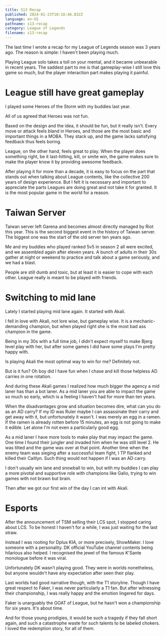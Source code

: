 ```yaml
---
title: S13 Recap
published: 2024-01-23T10:18:46.832Z
language: en-US
pathname: s13-recap
category: League of Legends
filename: s13-recap
---
```

The last time I wrote a recap for my League of Legends season was 3 years ago. The reason is simple: I haven't been playing much.

Playing League solo takes a toll on your mental, and it became unbearable in recent years. The saddest part to me is that gameplay-wise I still love this game so much, but the player interaction part makes playing it painful.
# League still have great gameplay
I played some Heroes of the Storm with my buddies last year.

All of us agreed that Heroes was not fun.

Based on the design and the idea, it should be fun, but it really isn't. Every move or attack feels bland in Heroes, and those are the most basic and important things in a MOBA. They stack up, and the game lacks satisfying feedback thus feels boring.

League, on the other hand, feels great to play. When the player does something right, be it last-hitting, kill, or smite win, the game makes sure to make the player know it by providing awesome feedback.

After playing it for more than a decade, it is easy to focus on the part that stands out when talking about League contents, like the collective 200 years of design experience. But I felt it is necessary and important to appreciate the parts Leagues are doing great and not take it for granted. It is the most popular game in the world for a reason.
# Taiwan Server
Taiwan server left Garena and becomes almost directly managed by Riot this year. This is the second biggest event in the history of Taiwan server. The biggest one was the start of the old server ten years ago.

Me and my buddies who played ranked 5v5 in season 2 all were excited, and we assembled again after eleven years. A bunch of adults in their 30s gather at night or weekend to practice and talk about a game seriously, and we had a blast.

People are still dumb and toxic, but at least it is easier to cope with each other. League really is meant to be played with friends.
# Switching to mid lane
Lately I started playing mid lane again. It started with Akali.

I fell in love with Akali, not lore wise, but gameplay wise. It is a mechanic-demanding champion, but when played right she is the most bad ass champion in the game.

Being in my 30s with a full time job, I didn't expect myself to make Bjerg level play with her, but after some games I did have some plays I'm pretty happy with.

Is playing Akali the most optimal way to win for me? Definitely not.

But is it fun? Oh boy did I have fun when I chase and kill those helpless AD carries in one rotation.

And during these Akali games I realized how much bigger the agency a mid laner has than a bot laner. As a mid laner you are able to impact the game so much so early, which is a feeling I haven't had for more than ten years.

When the disadvantages grow and situation becomes dire, what can you do as an AD carry? If my ID was Ruler maybe I can assassinate their carry and get away with it, but unfortunately it wasn't. I was merely an egg in a ramen. If the ramen is already rotten before 15 minutes, an egg is not going to make it edible. Let alone I'm not even a particularly good egg.

As a mid laner I have more tools to make play that may impact the game. One time I found their jungler and invaded him when he was still level 2. He was tilted and the game was over at that point. Another time when the enemy team was sieging after a successful team fight, I TP flanked and killed their Caitlyn. Such thing would not happen if I was an AD carry.

I don't usually win lane and snowball to win, but with my buddies I can play a more pivotal and supportive role with champions like Galio, trying to win games with not brawn but brain.

Then after we got our first win of the day I can int with Akali.
# Esports
After the announcement of TSM selling their LCS spot, I stopped caring about LCS. To be honest I haven't for a while, I was just waiting for the last straw.

Instead I was rooting for Dplus KIA, or more precisely, ShowMaker. I love someone with a personality. DK official YouTube channel contents being hilarious also helped. I recognised the jewel of the famous K'Sante monologue before it was viral.

Unfortunately DK wasn’t playing good. They were in worlds nonetheless, but anyone wouldn't have any expectation after seen their play.

Last worlds had good narrative though, with the T1 storyline. Though I have great respect to Faker, I was never particularly a T1 fan. But after witnessing their championship, I was really happy and the emotion lingered for days.

Faker is unarguably the GOAT of League, but he hasn't won a championship for six years. It's about time.

And for those young prodigies, it would be such a tragedy if they fall short again, and such a catastrophe waste for such talents to be labeled chokers. I loved the redemption story, for all of them.